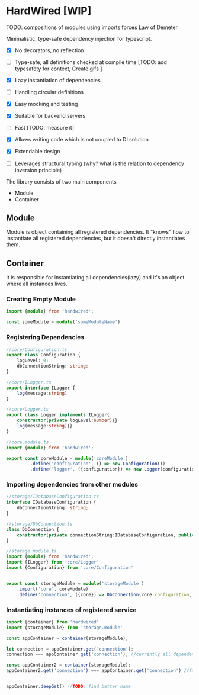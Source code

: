 # HardWired [WIP]

TODO: compositions of modules using imports forces Law of Demeter

Minimalistic, type-safe dependency injection for typescript.

- [x] No decorators, no reflection
- [ ] Type-safe, all definitions checked at compile time [TODO: add typesafety for context, Create gifs ] 
- [x] Lazy instantiation of dependencies
- [ ] Handling circular definitions
- [x] Easy mocking and testing
- [x] Suitable for backend servers 
- [ ] Fast [TODO: measure it]
- [x] Allows writing code which is not coupled to DI solution
- [x] Extendable design
- [ ] Leverages structural typing (why? what is the relation to dependency inversion principle) 

 
The library consists of two main components
- Module
- Container

## Module
Module is object containing all registered dependencies. It "knows" how to instantiate all registered dependencies, but it doesn't directly instantiates them.

## Container
It is responsible for instantiating all dependencies(lazy) and it's an object where all instances lives. 

### Creating Empty Module
```typescript
import {module} from 'hardwired';

const someModule = module('someModuleName')
```


### Registering Dependencies

```typescript
//core/Configuration.ts
export class Configuration {
    logLevel: 0;
    dbConnectionString: string;
}

//core/ILogger.ts
export interface ILogger {
    log(message:string)
}

//core/Logger.ts
export class Logger implements ILogger{
    constructor(private logLevel:number){}
    log(message:string){}
}

//core.module.ts
import {module} from 'hardwired';

export const coreModule = module('coreModule')
         .define('configuration', () => new Configuration())
         .define('logger', ({configuration}) => new Logger(configuration.logLevel))
```

### Importing dependencies from other modules

```typescript
//storage/IDatabaseConfiguration.ts
interface IDatabaseConfiguration {
    dbConnectionString: string;
}

//storage/DbConnection.ts
class DbConnection {
    constructor(private connectionString:IDatabaseConfiguration, public logger:ILogger){}
}

//storage.module.ts
import {module} from 'hardwired';
import {ILogger} from 'core/Logger'
import {Configuration} from 'core/Configuration'


export const storageModule = module('storageModule')
    .import('core', coreModule)
    .define('connection', ({core}) => DbConnection(core.configuration, core.logger)) 
```

### Instantiating instances of registered service

```typescript
import {container} from 'hardwired'
import {storageModule} from 'storage.module'

const appContainer = container(storageModule);

let connection = appContainer.get('connection');
connection === appContainer.get('connection'); //currently all dependencies all singletons (in scope of single container instance)

const appContainer2 = container(storageModule);
appContainer2.get('connection') === appContainer.get('connection') //false


appContainer.deepGet() //TODO: find better name

```

